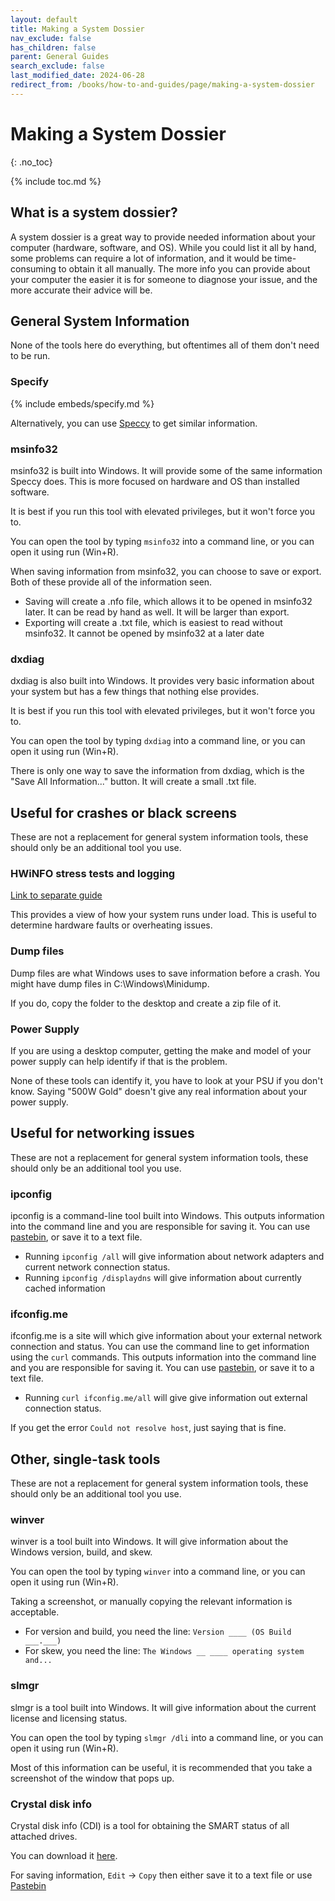 ```yaml
---
layout: default
title: Making a System Dossier
nav_exclude: false
has_children: false
parent: General Guides
search_exclude: false
last_modified_date: 2024-06-28
redirect_from: /books/how-to-and-guides/page/making-a-system-dossier
---
```


# Making a System Dossier
{: .no_toc}

{% include toc.md %}

## What is a system dossier?
A system dossier is a great way to provide needed information about your computer (hardware, software, and OS). While you could list it all by hand, some problems can require a lot of information, and it would be time-consuming to obtain it all manually. The more info you can provide about your computer the easier it is for someone to diagnose your issue, and the more accurate their advice will be.

## General System Information
None of the tools here do everything, but oftentimes all of them don't need to be run.

### Specify
{% include embeds/specify.md %}

Alternatively, you can use [Speccy](https://www.ccleaner.com/speccy/download/standard) to get similar information.

### msinfo32
msinfo32 is built into Windows. It will provide some of the same information Speccy does. This is more focused on hardware and OS than installed software.

It is best if you run this tool with elevated privileges, but it won't force you to.

You can open the tool by typing `msinfo32` into a command line, or you can open it using run (Win+R).

When saving information from msinfo32, you can choose to save or export. Both of these provide all of the information seen.
* Saving will create a .nfo file, which allows it to be opened in msinfo32 later. It can be read by hand as well. It will be larger than export.
* Exporting will create a .txt file, which is easiest to read without msinfo32. It cannot be opened by msinfo32 at a later date

### dxdiag
dxdiag is also built into Windows. It provides very basic information about your system but has a few things that nothing else provides.

It is best if you run this tool with elevated privileges, but it won't force you to.

You can open the tool by typing `dxdiag` into a command line, or you can open it using run (Win+R).

There is only one way to save the information from dxdiag, which is the "Save All Information..." button. It will create a small .txt file.

## Useful for crashes or black screens
These are not a replacement for general system information tools, these should only be an additional tool you use.

### HWiNFO stress tests and logging
[Link to separate guide](/docs/guides/hwinfo)

This provides a view of how your system runs under load. This is useful to determine hardware faults or overheating issues.

### Dump files
Dump files are what Windows uses to save information before a crash. You might have dump files in C:\Windows\Minidump.

If you do, copy the folder to the desktop and create a zip file of it.

### Power Supply
If you are using a desktop computer, getting the make and model of your power supply can help identify if that is the problem.

None of these tools can identify it, you have to look at your PSU if you don't know. Saying "500W Gold" doesn't give any real information about your power supply.

## Useful for networking issues
These are not a replacement for general system information tools, these should only be an additional tool you use.

### ipconfig
ipconfig is a command-line tool built into Windows. This outputs information into the command line and you are responsible for saving it. You can use [pastebin](https://www.pastebin.com), or save it to a text file.

* Running `ipconfig /all` will give information about network adapters and current network connection status.
* Running `ipconfig /displaydns` will give information about currently cached information

### ifconfig.me
ifconfig.me is a site will which give information about your external network connection and status. You can use the command line to get information using the `curl` commands. This outputs information into the command line and you are responsible for saving it. You can use [pastebin](https://www.pastebin.com), or save it to a text file.

* Running `curl ifconfig.me/all` will give give information out external connection status.

If you get the error `Could not resolve host`, just saying that is fine.

## Other, single-task tools
These are not a replacement for general system information tools, these should only be an additional tool you use.

### winver
winver is a tool built into Windows. It will give information about the Windows version, build, and skew.

You can open the tool by typing `winver` into a command line, or you can open it using run (Win+R).

Taking a screenshot, or manually copying the relevant information is acceptable.
* For version and build, you need the line: `Version ____ (OS Build ___.___)`
* For skew, you need the line: `The Windows __ ____ operating system and...`

### slmgr
slmgr is a tool built into Windows. It will give information about the current license and licensing status.

You can open the tool by typing `slmgr /dli` into a command line, or you can open it using run (Win+R).

Most of this information can be useful, it is recommended that you take a screenshot of the window that pops up.

### Crystal disk info
Crystal disk info (CDI) is a tool for obtaining the SMART status of all attached drives.

You can download it [here](https://osdn.net/projects/crystaldiskinfo/downloads/73319/CrystalDiskInfo8_7_0.exe).

For saving information, `Edit` -> `Copy` then either save it to a text file or use [Pastebin](https://www.pastebin.com)
